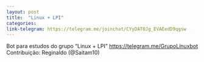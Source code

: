 ```yaml
---
layout: post
title:  "Linux + LPI"
categories: 
link-telegram: https://telegram.me/joinchat/CYyDAT0Jg_EVAEedD9qgsw
---
```

Bot para estudos do grupo “Linux + LPI”
https://telegram.me/GrupoLinuxbot
Contribuição: Reginaldo (@Saitam10)

